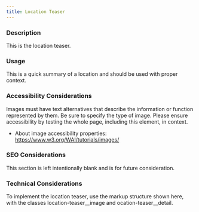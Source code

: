 ```yaml
---
title: Location Teaser
---
```


### Description
This is the location teaser.

### Usage
This is a quick summary of a location and should be used with proper context.

### Accessibility Considerations
Images must have text alternatives that describe the information or function represented by them. Be sure to specify the type of image. Please ensure accessibility by testing the whole page, including this element, in context.

* About image accessibility properties: https://www.w3.org/WAI/tutorials/images/

### SEO Considerations
This section is left intentionally blank and is for future consideration.

### Technical Considerations
To implement the location teaser, use the markup structure shown here, with the classes location-teaser__image and ocation-teaser__detail.
